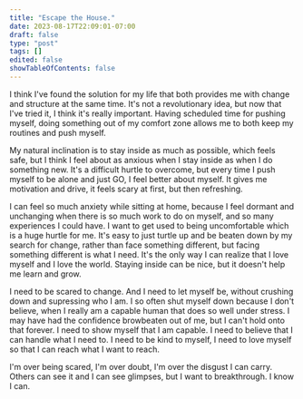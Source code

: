 ```yaml
---
title: "Escape the House."
date: 2023-08-17T22:09:01-07:00
draft: false
type: "post"
tags: []
edited: false
showTableOfContents: false
---
```


I think I've found the solution for my life that both provides me with change and structure at the same time. It's not a revolutionary idea, but now that I've tried it, I think it's really important. Having scheduled time for pushing myself, doing something out of my comfort zone allows me to both keep my routines and push myself.

My natural inclination is to stay inside as much as possible, which feels safe, but I think I feel about as anxious when I stay inside as when I do something new. It's a difficult hurtle to overcome, but every time I push myself to be alone and just GO, I feel better about myself. It gives me motivation and drive, it feels scary at first, but then refreshing.

I can feel so much anxiety while sitting at home, because I feel dormant and unchanging when there is so much work to do on myself, and so many experiences I could have. I want to get used to being uncomfortable which is a huge hurtle for me. It's easy to just turtle up and be beaten down by my search for change, rather than face something different, but facing something different is what I need. It's the only way I can realize that I love myself and I love the world. Staying inside can be nice, but it doesn't help me learn and grow.

I need to be scared to change. And I need to let myself be, without crushing down and supressing who I am. I so often shut myself down because I don't believe, when I really am a capable human that does so well under stress. I may have had the confidence browbeaten out of me, but I can't hold onto that forever. I need to show myself that I am capable. I need to believe that I can handle what I need to. I need to be kind to myself, I need to love myself so that I can reach what I want to reach.

I'm over being scared, I'm over doubt, I'm over the disgust I can carry. Others can see it and I can see glimpses, but I want to breakthrough. I know I can.
